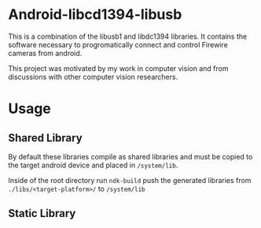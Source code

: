 Android-libcd1394-libusb
========================

This is a combination of the libusb1 and libdc1394 libraries.
It contains the software necessary to progromatically connect
and control Firewire cameras from android.

This project was motivated by my work in computer vision and
from discussions with other computer vision researchers.

Usage
=====
Shared Library
--------------
By default these libraries compile as shared libraries and must
be copied to the target android device and placed in `/system/lib`.

Inside of the root directory run `ndk-build` push the generated libraries
from `./libs/<target-platform>/` to `/system/lib`

Static Library
--------------
